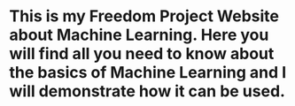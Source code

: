 # This is my Freedom Project Website about Machine Learning. Here you will find all you need to know about the basics of Machine Learning and I will demonstrate how it can be used.